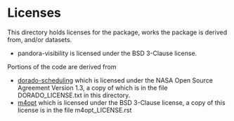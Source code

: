 # Licenses

This directory holds licenses for the package, works the package is derived from, and/or datasets.

- pandora-visibility is licensed under the BSD 3-Clause license.

Portions of the code are derived from
- [dorado-scheduling](https://github.com/nasa/dorado-scheduling) which is licensed under the NASA Open Source Agreement Version 1.3, a copy of which is in the file DORADO_LICENSE.txt in this directory.
- [m4opt](https://github.com/m4opt/m4opt) which is licensed under the BSD 3-Clause license, a copy of this license is in the file m4opt_LICENSE.rst
